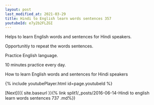 ```yaml
---
layout: post
last_modified_at: 2021-03-29
title: Hindi to English learn words sentences 357 
youtubeId: e7y2b2FLZGI
---
```

 
 
Helps to learn English words and sentences for Hindi speakers.

Opportunitiy to repeat the words sentences. 

Practice English language. 
 
10 minutes practice every day. 
 
How to learn English words and sentences for Hindi speakers 
 
{% include youtubePlayer.html id=page.youtubeId %}
 
 
[Next]({{ site.baseurl }}{% link  split1/_posts/2016-06-14-Hindi to english learn words sentences 737 .md%})
 
